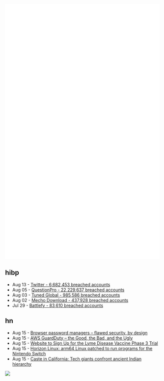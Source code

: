 ![Metrics](https://raw.githubusercontent.com/phixion/phixion/master/metrics.svg)

## hibp

<!--
for https://github.com/phixion/phixion/blob/main/.github/workflows/feeds.yml
-->
<!--START_SECTION:haveibeenpwnd-->
- Aug 13 - [Twitter - 6,682,453 breached accounts](https://haveibeenpwned.com/PwnedWebsites#Twitter)
- Aug 05 - [QuestionPro - 22,229,637 breached accounts](https://haveibeenpwned.com/PwnedWebsites#QuestionPro)
- Aug 03 - [Tuned Global - 985,586 breached accounts](https://haveibeenpwned.com/PwnedWebsites#TunedGlobal)
- Aug 02 - [Mecho Download - 437,928 breached accounts](https://haveibeenpwned.com/PwnedWebsites#MechoDownload)
- Jul 29 - [Battlefy - 83,610 breached accounts](https://haveibeenpwned.com/PwnedWebsites#Battlefy)
<!--END_SECTION:haveibeenpwnd-->

## hn

<!--
for https://github.com/phixion/phixion/blob/main/.github/workflows/feeds.yml
-->
<!--START_SECTION:hn-->
- Aug 15 - [Browser password managers – flawed security, by design](https://fractionalciso.com/browser-password-managers-flawed-security-by-design/)
- Aug 15 - [AWS GuardDuty – the Good, the Bad, and the Ugly](https://badshah.io/guardduty-good-bad-ugly/)
- Aug 15 - [Website to Sign Up for the Lyme Disease Vaccine Phase 3 Trial](https://fightlyme.careaccess.com/)
- Aug 15 - [Horizon Linux: arm64 Linux patched to run programs for the Nintendo Switch](https://github.com/kentjhall/horizon-linux)
- Aug 15 - [Caste in California: Tech giants confront ancient Indian hierarchy](https://www.reuters.com/business/sustainable-business/caste-california-tech-giants-confront-ancient-indian-hierarchy-2022-08-15/)
<!--END_SECTION:hn-->

<!--
for https://yhype.me
-->
![](https://hit.yhype.me/github/profile?user_id=13013670)
